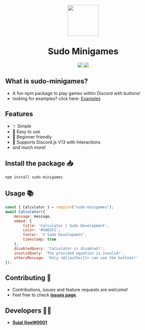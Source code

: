 <p align="center"><img width="100px"
   style="margin-bottom:-6px;" src="https://cdn.discordapp.com/attachments/856226496229670912/934309714886533120/Sudo_DevelopmentTransparent.png" /></p>
<h1 align="center">Sudo Minigames</h1>
<p align="center">
   <a href="https://www.npmjs.com/package/sudo-minigames"><img src="https://img.shields.io/npm/v/sudo-minigames.svg?style=flat-square" /></a>
   <!-- <a href="https://weky-docs.js.org/"><img src="https://img.shields.io/badge/Documentation-Yes-amiajokegreen.svg?style=flat-square" /></a> -->
   <a href="https://github.com/SudoDevelopment/sudo-minigames/blob/main/LICENSE"><img src="https://nuggies.js.org/assets/img/license.ade17f5e.svg" /></a>
</p>

## What is sudo-minigames?
- A fun npm package to play games within Discord with buttons!
- looking for examples? click here: [Examples](https://github.com/SudoDevelopment/sudo-minigames/tree/main/Examples)

## Features
- ✨ Simple
- 🎉 Easy to use
- 🧑 Beginner friendly
- 🤖 Supports Discord.js V13 with Interactions
- and much more!

## Install the package 📥
```sh
npm install sudo-minigames
```

## Usage 📚
```js
const { Calculator } = require("sudo-minigames");
await Calculator({
    message: message,
    embed: {
        title: 'Calculator | Sudo Development',
        color: '#5865F2',
        footer: '©️ Sudo Development',
        timestamp: true
    },
    disabledQuery: 'Calculator is disabled!',
    invalidQuery: 'The provided equation is invalid!',
    othersMessage: 'Only <@{{author}}> can use the buttons!'
});
```

## Contributing 🤝
- Contributions, issues and feature requests are welcome!
- Feel free to check **[issues page](https://github.com/SudoDevelopment/sudo-minigames/issues)**.

## Developers 👨‍💻
- **[Sujal Goel#0001](https://github.com/sujalgoel)**
